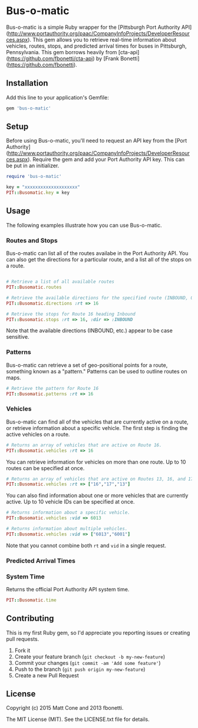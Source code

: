 # Bus-o-matic

Bus-o-matic is a simple Ruby wrapper for the [Pittsburgh Port Authority API] 
(http://www.portauthority.org/paac/CompanyInfoProjects/DeveloperResources.aspx).
This gem allows you to retrieve real-time information about vehicles, routes, 
stops, and predicted arrival times for buses in Pittsburgh, Pennsylvania.
This gem borrows heavily from [cta-api] (https://github.com/fbonetti/cta-api)
by [Frank Bonetti] (https://github.com/fbonetti). 

## Installation

Add this line to your application's Gemfile:

```ruby
gem 'bus-o-matic'
```

## Setup

Before using Bus-o-matic, you'll need to request an API key from the [Port 
Authority] (http://www.portauthority.org/paac/CompanyInfoProjects/DeveloperResources.aspx). 
Require the gem and add your Port Authority API key. This can be put in an initializer.

```ruby
require 'bus-o-matic'

key = "xxxxxxxxxxxxxxxxxxxx"
PIT::Busomatic.key = key
```

## Usage

The following examples illustrate how you can use Bus-o-matic.

### Routes and Stops

Bus-o-matic can list all of the routes availabe in the Port Authority API. 
You can also get the directions for a particular route, and a list all of 
the stops on a route.

```ruby

# Retrieve a list of all available routes
PIT::Busomatic.routes

# Retrieve the available directions for the specified route (INBOUND, OUTBOUND, etc.)
PIT::Busomatic.directions :rt => 16

# Retrieve the stops for Route 16 heading Inbound
PIT::Busomatic.stops :rt => 16, :dir => :INBOUND
```

Note that the available directions (INBOUND, etc.) appear to be case sensitive. 

### Patterns

Bus-o-matic can retrieve a set of geo-positional points for a route, something 
known as a "pattern." Patterns can be used to outline routes on maps.

```ruby
# Retrieve the pattern for Route 16
PIT::Busomatic.patterns :rt => 16
```

### Vehicles

Bus-o-matic can find all of the vehicles that are currently active on a route, 
or retrieve information about a specific vehicle. The first step is finding 
the active vehicles on a route.

```ruby
# Returns an array of vehicles that are active on Route 16.
PIT::Busomatic.vehicles :rt => 16
```

You can retrieve information for vehicles on more than one route. Up to 10 
routes can be specified at once.

```ruby
# Returns an array of vehicles that are active on Routes 13, 16, and 17.
PIT::Busomatic.vehicles :rt => ["16","17","13"]
```

You can also find information about one or more vehicles that are currently
active. Up to 10 vehicle IDs can be specified at once.

```ruby
# Returns information about a specific vehicle.
PIT::Busomatic.vehicles :vid => 6013

# Returns information about multiple vehicles.
PIT::Busomatic.vehicles :vid => ["6013","6001"]
```

Note that you cannot combine both `rt` and `vid` in a single request.

### Predicted Arrival Times



### System Time

Returns the official Port Authority API system time. 

```ruby
PIT::Busomatic.time
```


## Contributing

This is my first Ruby gem, so I'd appreciate you reporting issues or creating 
pull requests. 

1. Fork it
2. Create your feature branch (`git checkout -b my-new-feature`)
3. Commit your changes (`git commit -am 'Add some feature'`)
4. Push to the branch (`git push origin my-new-feature`)
5. Create a new Pull Request


## License

Copyright (c) 2015 Matt Cone and 2013 fbonetti.

The MIT License (MIT). See the LICENSE.txt file for details.